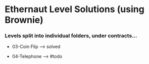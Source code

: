 # Ethernaut Level Solutions (using Brownie)

### Levels split into individual folders, under contracts...


- 03-Coin Flip
                -->     solved

- 04-Telephone
                -->     #todo


